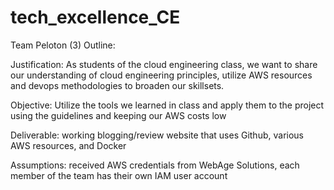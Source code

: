 # tech_excellence_CE

Team Peloton (3) Outline: 

 

Justification: As students of the cloud engineering class, we want to share our understanding of cloud engineering principles, utilize AWS resources and devops methodologies to broaden our skillsets.   

Objective: Utilize the tools we learned in class and apply them to the project using the guidelines and keeping our AWS costs low  

Deliverable: working blogging/review website that uses Github, various AWS resources, and Docker 

Assumptions: received AWS credentials from WebAge Solutions, each member of the team has their own IAM user account 
